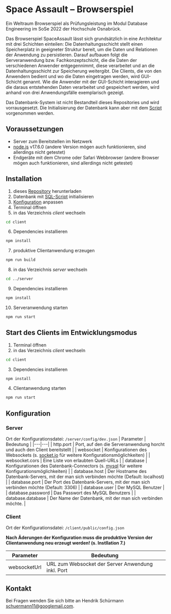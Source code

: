 # Space Assault – Browserspiel

Ein Weltraum Browserspiel als Prüfungsleistung im Modul Database Engineering im SoSe 2022 der Hochschule Osnabrück.

Das Browserspiel SpaceAssault lässt sich grundsätzlich in eine Architektur mit drei Schichten einteilen: Die Datenhaltungsschicht stellt einen Speicherplatz in geeigneter Struktur bereit, um die Daten und Relationen der Anwendung zu persistieren. Darauf aufbauen folgt die Serveranwendung bzw. Fachkonzeptschicht, die die Daten der verschiedenen Anwender entgegennimmt, diese verarbeitet und an die Datenhaltungsschicht zur Speicherung weitergibt. Die Clients, die von den Anwendern bedient und wo die Daten eingetragen werden, wird GUI-Schicht genannt. Wie die Anwender mit der GUI-Schicht interagieren und die daraus entstehenden Daten verarbeitet und gespeichert werden, wird anhand von drei Anwendungsfälle exemplarisch gezeigt.

Das Datenbank-System ist nicht Bestandteil dieses Repositories und wird vorrausgesetzt. Die Initialisierung der Datenbank kann aber mit dem [Script](https://github.com/hendrik-Sch/SpaceAssault/blob/master/server/initialise%20database%20Space%20Assault.sql) vorgenommen werden.

## Voraussetzungen
* Server zum Bereitstellen im Netzwerk
* [node.js](https://nodejs.org/) v17.6.0 (andere Version mögen auch funktionieren, sind allerdings nicht getestet)
* Endgeräte mit dem Chrome oder Safari Webbrowser (andere Browser mögen auch funktionieren, sind allerdings nicht getestet)

## Installation
1. dieses [Repository](https://github.com/hendrik-Sch/SpaceAssault) herunterladen
2. Datenbank mit [SQL-Script](https://github.com/hendrik-Sch/SpaceAssault/blob/master/server/initialise%20database%20Space%20Assault.sql) initialisieren
3. [Konfiguration](#configuration) anpassen
4. Terminal öffnen
5. in das Verzeichnis *client* wechseln
  ```sh
  cd client
  ```
6. Dependencies installieren
  ```sh
  npm install
  ```
7. produktive Clientanwendung erzeugen
  ```sh
  npm run build
  ```
8. in das Verzeichnis *server* wechseln
  ```sh
  cd ../server
  ```
9. Dependencies installieren
  ```sh
  npm install
  ```
10. Serveranwendung starten
  ```sh
  npm run start
  ```

## Start des Clients im Entwicklungsmodus
1. Terminal öffnen
2. in das Verzeichnis *client* wechseln
  ```sh
  cd client
  ```
3. Dependencies installieren
  ```sh
  npm install
  ```
4. Clientanwendung starten
  ```sh
  npm run start
  ```

## <a name="configuration"></a>Konfiguration
### Server
Ort der Konfigurationsdatei: `/server/config/dev.json`
| Parameter | Bedeutung |
|---|---|
| http.port | Port, auf den die Serveranwendung horcht und auch den Client bereitstellt |
| websocket | Konfigurationen des Websockets (s. [socket.io](https://socket.io/docs/v4/server-options/) für weitere Konfigurationsmöglichkeiten) |
| websocket.cors | Eine Liste von erlaubten Quell-URLs |
| database | Konfigurationen des Datenbank-Connectors (s. [mysql](https://github.com/mysqljs/mysql#connection-options) für weitere Konfigurationsmöglichkeiten) |
| database.host | Der Hostname des Datenbank-Servers, mit der man sich verbinden möchte (Default: localhost) |
| database.port | Der Port des Datenbank-Servers, mit der man sich verbinden möchte (Default: 3306) |
| database.user | Der MySQL Benutzer |
| database.password | Das Passwort des MySQL Benutzers |
| database.database | Der Name der Datenbank, mit der man sich verbinden möchte. |

### Client
Ort der Konfigurationsdatei: `/client/public/config.json`

**Nach Äderungen der Konfiguration muss die produktive Version der Clientanwendung neu erzeugt werden! (s. Instllation 7.)**

| Parameter | Bedeutung |
|---|---|
| websocketUrl | URL zum Websocket der Server Anwendung inkl. Port |

## Kontakt
Bei Fragen wenden Sie sich bitte an Hendrik Schürmann schuermann11@googlemail.com.
